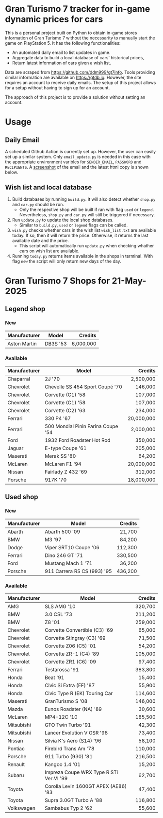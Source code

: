 # Gran Turismo 7 tracker for in-game dynamic prices for cars

This is a personal project built on Python to obtain in-game stores information of Gran Turismo 7 without the necessarity to manually start the game on PlayStation 5. It has the following functionalities:

- An automated daily email to list updates in game.
- Aggregate data to build a local database of cars' historical prices,
- Return latest information of cars given a wish list.

Data are scraped from https://github.com/ddm999/gt7info. Tools providing similar information are available on https://gtdb.io. However, the site requires an account to receive daily emails. The setup of this project allows for a setup without having to sign up for an account.

The approach of this project is to provide a solution without setting an account.

# Usage

## Daily Email

A scheduled Github Action is currently set up. However, the user can easily set up a similar system. Only `email_update.py` is needed in this case with the appropriate environment varibles for `SENDER_EMAIL`, `PASSWORD` and `RECIPIENTS`. A [screenshot](https://raw.githubusercontent.com/marcohoucheng/Gran-Turismo-7-Price-Tracker/main/data/email_screenshot.png) of the email and the latest html copy is shown below.

## Wish list and local database

1. Build databases by running `build.py`. It will also detect whether `shop.py` and `car.py` should be run.
    - Only the respective shop will be built if ran with flag `used` or `legend`. Nevertheless, `shop.py` and `car.py` will still be triggered if necessary.
2. Run `update.py` to update the local shop databases.
    - Similar to `build.py`, `used` or `legend` flags can be called.
3. `wish.py` checks whether cars in the wish list `wish_list.txt` are available today. If so, then it will return the price. Otherwise, it returns the last available date and the price.
    - This script will automatically run `update.py` when checking whather cars on wish list are available.
4. Running `today.py` returns items available in the shops in terminal. With flag `new` the script will only return new days of the day.


# Gran Turismo 7 Shops for 21-May-2025



## Legend shop

### New
 | Manufacturer | Model | Credits |
 | --- | --- | --: |
|Aston Martin|DB3S '53|6,000,000|

### Available
 | Manufacturer | Model | Credits |
 | --- | --- | --: |
|Chaparral|2J '70|2,500,000|
|Chevrolet|Chevelle SS 454 Sport Coupé '70|146,000|
|Chevrolet|Corvette (C1) '58|107,000|
|Chevrolet|Corvette (C1) '58|107,000|
|Chevrolet|Corvette (C2) '63|234,000|
|Ferrari|330 P4 '67|20,000,000|
|Ferrari|500 Mondial Pinin Farina Coupe '54|2,000,000|
|Ford|1932 Ford Roadster Hot Rod|350,000|
|Jaguar|E-type Coupe '61|205,000|
|Maserati|Merak SS '80|64,200|
|McLaren|McLaren F1 '94|20,000,000|
|Nissan|Fairlady Z 432 '69|312,000|
|Porsche|917K '70|18,000,000|


## Used shop

### New
 | Manufacturer | Model | Credits |
 | --- | --- | --: |
|Abarth|Abarth 500 '09|21,700|
|BMW|M3 '97|84,200|
|Dodge|Viper SRT10 Coupe '06|112,300|
|Ferrari|Dino 246 GT '71|330,500|
|Ford|Mustang Mach 1 '71|36,200|
|Porsche|911 Carrera RS CS (993) '95|436,200|

### Available
 | Manufacturer | Model | Credits |
 | --- | --- | --: |
|AMG|SLS AMG '10|320,700|
|BMW|3.0 CSL '73|211,200|
|BMW|Z8 '01|259,000|
|Chevrolet|Corvette Convertible (C3) '69|65,000|
|Chevrolet|Corvette Stingray (C3) '69|71,500|
|Chevrolet|Corvette Z06 (C5) '01|54,200|
|Chevrolet|Corvette ZR-1 (C4) '89|105,000|
|Chevrolet|Corvette ZR1 (C6) '09|97,400|
|Ferrari|Testarossa '91|383,800|
|Honda|Beat '91|15,400|
|Honda|Civic Si Extra (EF) '87|55,900|
|Honda|Civic Type R (EK) Touring Car|114,600|
|Maserati|GranTurismo S '08|146,000|
|Mazda|Eunos Roadster (NA) '89|30,600|
|McLaren|MP4-12C '10|185,500|
|Mitsubishi|GTO Twin Turbo '91|42,300|
|Mitsubishi|Lancer Evolution V GSR '98|73,400|
|Nissan|Silvia K's Aero (S14) '96|58,100|
|Pontiac|Firebird Trans Am '78|110,000|
|Porsche|911 Turbo (930) '81|216,500|
|Renault|Kangoo 1.4 '01|15,200|
|Subaru|Impreza Coupe WRX Type R STi Ver.VI '99|62,700|
|Toyota|Corolla Levin 1600GT APEX (AE86) '83|47,400|
|Toyota|Supra 3.0GT Turbo A '88|116,800|
|Volkswagen|Sambabus Typ 2 '62|55,600|
